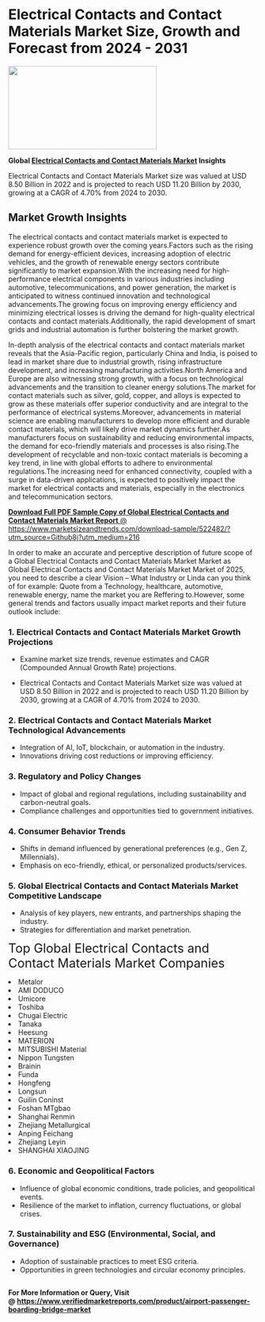 <H1>Electrical Contacts and Contact Materials Market Size, Growth and Forecast from 2024 - 2031</H1><img class="aligncenter size-medium wp-image-584254" src="https://thirdeyenews.in/wp-content/uploads/2024/09/Global-Market-Research-300x168.jpeg" alt="" width="300" height="168" /><p><strong>Global&nbsp;<a href="https://www.marketsizeandtrends.com/download-sample/522482/?utm_source=Github8j?utm_medium=216">Electrical Contacts and Contact Materials Market</a> Insights</strong></p><p>Electrical Contacts and Contact Materials Market size was valued at USD 8.50 Billion in 2022 and is projected to reach USD 11.20 Billion by 2030, growing at a CAGR of 4.70% from 2024 to 2030.</p><p><h2>Market Growth Insights</h2> <p>The electrical contacts and contact materials market is expected to experience robust growth over the coming years.Factors such as the rising demand for energy-efficient devices, increasing adoption of electric vehicles, and the growth of renewable energy sectors contribute significantly to market expansion.With the increasing need for high-performance electrical components in various industries including automotive, telecommunications, and power generation, the market is anticipated to witness continued innovation and technological advancements.The growing focus on improving energy efficiency and minimizing electrical losses is driving the demand for high-quality electrical contacts and contact materials.Additionally, the rapid development of smart grids and industrial automation is further bolstering the market growth.</p> <p><a href="#"></a></p> <p>In-depth analysis of the electrical contacts and contact materials market reveals that the Asia-Pacific region, particularly China and India, is poised to lead in market share due to industrial growth, rising infrastructure development, and increasing manufacturing activities.North America and Europe are also witnessing strong growth, with a focus on technological advancements and the transition to cleaner energy solutions.The market for contact materials such as silver, gold, copper, and alloys is expected to grow as these materials offer superior conductivity and are integral to the performance of electrical systems.Moreover, advancements in material science are enabling manufacturers to develop more efficient and durable contact materials, which will likely drive market dynamics further.As manufacturers focus on sustainability and reducing environmental impacts, the demand for eco-friendly materials and processes is also rising.The development of recyclable and non-toxic contact materials is becoming a key trend, in line with global efforts to adhere to environmental regulations.The increasing need for enhanced connectivity, coupled with a surge in data-driven applications, is expected to positively impact the market for electrical contacts and materials, especially in the electronics and telecommunication sectors.<p><a href="#"></p><p><span class=""><strong>Download Full PDF Sample Copy of Global Electrical Contacts and Contact Materials Market Report</strong> @ <a href="https://www.marketsizeandtrends.com/download-sample/522482/?utm_source=Github8j?utm_medium=216" target="_blank">https://www.marketsizeandtrends.com/download-sample/522482/?utm_source=Github8j?utm_medium=216</a></span></p><p>In order to make an accurate and perceptive description of future scope of a Global&nbsp;Electrical Contacts and Contact Materials Market Market as Global&nbsp;Electrical Contacts and Contact Materials Market Market of 2025, you need to describe a clear Vision &ndash; What Industry or Linda can you think of for example: Quote from a Technology, healthcare, automotive, renewable energy, name the market you are Reffering to.However, some general trends and factors usually impact market reports and their future outlook include:</p><h3>1.&nbsp;<strong>Electrical Contacts and Contact Materials Market Growth Projections</strong></h3><ul><li>Examine market size trends, revenue estimates and CAGR (Compounded Annual Growth Rate) projections.</li><li><p>Electrical Contacts and Contact Materials Market size was valued at USD 8.50 Billion in 2022 and is projected to reach USD 11.20 Billion by 2030, growing at a CAGR of 4.70% from 2024 to 2030.</p></li></ul><h3>2.&nbsp;<strong>Electrical Contacts and Contact Materials Market Technological Advancements</strong></h3><ul><li>Integration of AI, IoT, blockchain, or automation in the industry.</li><li>Innovations driving cost reductions or improving efficiency.</li></ul><h3>3.&nbsp;<strong>Regulatory and Policy Changes</strong></h3><ul><li>Impact of global and regional regulations, including sustainability and carbon-neutral goals.</li><li>Compliance challenges and opportunities tied to government initiatives.</li></ul><h3>4.&nbsp;<strong>Consumer Behavior Trends</strong></h3><ul><li>Shifts in demand influenced by generational preferences (e.g., Gen Z, Millennials).</li><li>Emphasis on eco-friendly, ethical, or personalized products/services.</li></ul><h3>5.&nbsp;<strong>Global Electrical Contacts and Contact Materials Market Competitive Landscape</strong></h3><ul><li>Analysis of key players, new entrants, and partnerships shaping the industry.</li><li>Strategies for differentiation and market penetration.</li></ul><p data-pm-slice="1 1 []"><span style="color: inherit; font-family: inherit; font-size: 25px;">Top Global Electrical Contacts and Contact Materials Market Companies</span></p><div class="" data-test-id=""><p><li>Metalor</li><li> AMI DODUCO</li><li> Umicore</li><li> Toshiba</li><li> Chugai Electric</li><li> Tanaka</li><li> Heesung</li><li> MATERION</li><li> MITSUBISHI Material</li><li> Nippon Tungsten</li><li> Brainin</li><li> Funda</li><li> Hongfeng</li><li> Longsun</li><li> Guilin Coninst</li><li> Foshan MTgbao</li><li> Shanghai Renmin</li><li> Zhejiang Metallurgical</li><li> Anping Feichang</li><li> Zhejiang Leyin</li><li> SHANGHAI XIAOJING</li></p></div><h3>6.&nbsp;<strong>Economic and Geopolitical Factors</strong></h3><ul><li>Influence of global economic conditions, trade policies, and geopolitical events.</li><li>Resilience of the market to inflation, currency fluctuations, or global crises.</li></ul><h3>7.&nbsp;<strong>Sustainability and ESG (Environmental, Social, and Governance)</strong></h3><ul><li>Adoption of sustainable practices to meet ESG criteria.</li><li>Opportunities in green technologies and circular economy principles.</li></ul><h2><strong style="font-size: 14px;">For More Information or Query, Visit @&nbsp;</strong><a style="background-color: #ffffff; font-size: 14px;" href="https://www.marketsizeandtrends.com/report/electrical-contacts-and-contact-materials-market/" target="_blank">https://www.verifiedmarketreports.com/product/airport-passenger-boarding-bridge-market</a></h2>
